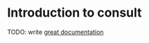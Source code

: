 # Introduction to consult

TODO: write [great documentation](http://jacobian.org/writing/great-documentation/what-to-write/)

